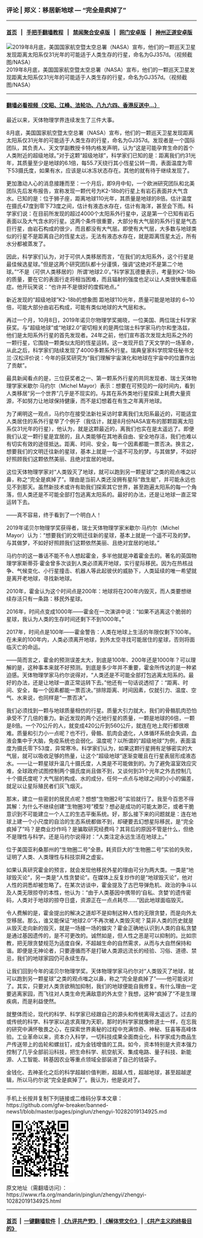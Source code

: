 ### 评论 | 郑义：移居新地球 — “完全是疯掉了”
------------------------

#### [首页](https://github.com/gfw-breaker/banned-news1/blob/master/README.md) &nbsp;&nbsp;|&nbsp;&nbsp; [手把手翻墙教程](https://github.com/gfw-breaker/guides/wiki) &nbsp;&nbsp;|&nbsp;&nbsp; [禁闻聚合安卓版](https://github.com/gfw-breaker/bn-android) &nbsp;&nbsp;|&nbsp;&nbsp; [网门安卓版](https://github.com/oGate2/oGate) &nbsp;&nbsp;|&nbsp;&nbsp; [神州正道安卓版](https://github.com/SzzdOgate/update) 



<div id="headerimg">
 <img alt="2019年8月底，美国国家航空暨太空总署（NASA）宣布，他们的一颗巡天卫星发现距离太阳系仅31光年的可能适于人类生存的行星，命名为GJ357d。（视频截图/NASA）" src="https://www.rfa.org/mandarin/pinglun/zhengyi/zhengyi-10282019134925.html/Untitled-11.jpg/@@images/19cb44a8-9784-44d4-981f-cbd043fbd774.jpeg" title="2019年8月底，美国国家航空暨太空总署（NASA）宣布，他们的一颗巡天卫星发现距离太阳系仅31光年的可能适于人类生存的行星，命名为GJ357d。（视频截图/NASA）"/>
 <div id="headerimgcontents">
  <div id="headerimgcaption">
   <span>
    2019年8月底，美国国家航空暨太空总署（NASA）宣布，他们的一颗巡天卫星发现距离太阳系仅31光年的可能适于人类生存的行星，命名为GJ357d。（视频截图/NASA）
   </span>
   <!-- zoomattribute -->
  </div>
  <!-- headerimgcaption -->
 </div>
 <!-- headerimagecontents -->
</div>

<hr/>


#### [翻墙必看视频（文昭、江峰、法轮功、八九六四、香港反送中...）](https://github.com/gfw-breaker/banned-news1/blob/master/pages/links.md)

<div id="storytext">
 <div>
  <div class="slot_header">
  </div>
 </div>
 <p>
  最近以来，天体物理学界连续发生了三件大事。
 </p>
 <p>
  8月底，美国国家航空暨太空总署（NASA）宣布，他们的一颗巡天卫星发现距离太阳系仅31光年的可能适于人类生存的行星，命名为GJ357d。发现者是一个国际团队，其负责人、天文学副教授卡特内格发声明，认为“这是可能孕育生命的首个人类附近的超级地球。”对于这颗“超级地球”，科学家们已知的是：距离我们约31光年，其质量至少是地球的6.1倍，每55.7天绕行其小恆星公转一周，表面温度为零下53摄氏度，如果有水，应该是以冰冻状态存在。其他的就有待于继续发现了。
 </p>
 <p>
  更加激动人心的消息接踵而至：一个月后，即9月中旬，一个欧洲研究团队和北美团队先后发布报告，宣称发现一颗代号为K2-18b的行星上有岩石表面并大气含水。已知的是：位于狮子座，距离地球110光年，其质量是地球的8倍。估计温度在摄氏47度到零下73度之间，估计有液态水存在，估计有海洋，甚至会下雨。科学家们说：在目前所发现的超过4000个太阳系外行星中，这是第一个已知有岩石表面以及大气含水的行星。这两个条件很重要，大部分有大气层的系外行星是气态巨行星，由岩石构成的很少，而且都没有大气层。即使有大气层，大多数与地球类似的行星不是距离自己的恆星太远，无法有液态水存在，就是距离恆星太近，所有水分都被蒸发了。
 </p>
 <p>
  因此，科学家们认为，对于可供人类移居而言，“在我们的太阳系外，这个行星是最佳候选星球。”但是这两个研究团队都十分谨慎，强调“这绝对不是第二个地球。”“不是（可供人类移居的）所谓‘地球2.0’。”科学家瓦德曼表示，考量到K2-18b的质量，要在它的表面行走将相当困难，而且辐射的强度也足以让人类很快罹患癌症。他开玩笑说：“也许并不是很好的度假地点。”
 </p>
 <p>
  新近发现的“超级地球”K2-18b的想象图 距地球110光年，质量可能是地球的 6~10 倍，可能大部分由岩石构成，可能有类似地球的大气层和水。
 </p>
 <p>
  再过一个月，10月8日，2019年诺贝尔物理学奖揭晓，一位美国、两位瑞士科学家获奖。与“超级地球”或“地球2.0”密切相关的是两位瑞士科学家马约尔和奎洛兹，他们是太阳系外行星的首先发现者。24年之前，他们宣布首次发现太阳系之外的一颗行星，它围绕一颗类似太阳的恆星运转。这一发现开启了天文学的一场革命，从此之后，科学家们陆续发现了4000多颗系外行星。瑞典皇家科学院常任秘书戈兰·汉松评价说：今年的获奖研究为“我们理解宇宙演化和地球在宇宙中的位置作出了贡献”。
 </p>
 <p>
  最具新闻看点的是，三位获奖者之一、第一颗系外行星的共同发现者、瑞士天体物理学家米歇尔·马约尔（Michel Mayor）表示：想要在可预见的一段时间内，看到人类移居“另一个世界”几乎是不现实的。与其在系外类地行星探索上耗费大量资源，不如努力让地球保持健康，而不是幻想着在有生之年离开地球。
 </p>
 <p>
  为了阐明这一观点，马约尔在接受法新社采访时拿离我们太阳系最近的，可能适宜人类居住的系外行星举了个例子（我估计，就是8月份NASA宣布的那颗距离太阳系仅31光年的行星），他认为，就是这颗最近的，离我们也实在是太遥远了。即便我们认定一颗行星是宜居的，且人类能够在其地表自由、安全地存活，我们也难以有切实有效的途径抵达。距离、时间、安全，每一个因素都能一票否决。换言之，想要我们的文明迁往新的星球，基本上就是一个遥不可及的梦。与其做梦，不如好好照顾我们这颗依然美丽、且绝对宜居的地球。
 </p>
 <p>
  这位天体物理学家对“人类毁灭了地球，就可以跑到另一颗星球”之类的观点嗤之以鼻，称之“完全是疯掉了”。理由是当前人类还没拥有星际“救生艇”，并可能永远也见不到那天。虽然新技术或许有助我们探索其它世界，甚至跑遍太阳系的每一个角落，但人类还是不可能全部打包逃离太阳系的。最好的办法，还是让地球一直正常运转下去。
 </p>
 <p>
  ——真不容易，终于看到了一个明白人！
 </p>
 <p>
  2019年诺贝尔物理学奖获得者，瑞士天体物理学家米歇尔·马约尔（Michel Mayor）认为：“想要我们的文明迁往新的星球，基本上就是一个遥不可及的梦。与其做梦，不如好好照顾我们这颗依然美丽、且绝对宜居的地球。”
 </p>
 <p>
  马约尔的这一番话不能不令人想起霍金，多半他就是冲着霍金去的。著名的英国物理学家斯蒂芬·霍金曾多次谈到人类必须离开地球，实行星际移民。因为在热核战争、气候变化、小行星撞击、机器人等此起彼伏的威胁下，人类延续的唯一希望就是离开老地球，寻找新地球。
 </p>
 <p>
  2010年，霍金认为这个时间点是200年：地球将在200年内毁灭，而人类要想继续存活只有一条路：移民外星球。
 </p>
 <p>
  2016年，时间点变成1000年——霍金在一次演讲中说：“如果不逃离这个脆弱的星球，我认为人类的生存时间还剩下不到1000年。”
 </p>
 <p>
  2017年，时间点是100年——霍金警告：人类在地球上生活的年限仅剩下100年。在未来的100年内，人类必须离开地球，到外太空寻找可能居住的星球，否则将面临灭亡的命运。
 </p>
 <p>
  ——简而言之，霍金的预测误差太大，到底是100年、200年还是1000年？可以理解的是，这种事本来就不好预测。到底是多少年并不重要，霍金所传达的是一种紧迫感。天体物理学家马约尔说得对，“人类还是不可能全部打包逃离太阳系的。最好的办法，还是让地球一直正常运转下去。”他还有一句话说透彻了：“距离、时间、安全，每一个因素都能一票否决。”排除距离、时间因素，仅就引力、温度、空气、水来说，也同样是“一票否决”。
 </p>
 <p>
  我们必须找到一颗与地球质量相仿的行星。质量大引力就大，我们的骨骼肌肉恐怕承受不了几倍的重力。新近发现的两个近地行星的质量，一颗是地球的6倍，一颗是8倍。一个70公斤的人，就变成420公斤到560公斤，就连在地上爬行都很艰难。质量和引力小一点呢？也不行，骨骼、肌肉会退化，人体循环系统会失调，血液会集中于大脑，免疫系统也会弱化。温度呢？以所谓的“超级地球”为例，表面温度为摄氏零下53度，异常寒冷。科学家们认为，如果这颗行星拥有足够密实的大气层，就可以吸收足够的热量，让这个“超级地球”逐渐变暖且在行星表层形成液态水。——让一颗星球升温几十摄氏度，人类是不可能做到的。为了避免温室效应灾难，全球政府试图控制两个摄氏度尚且做不到，又谈何到31个光年之外去控制几十个摄氏度呢？大气层的构成、水的成分，任何一点点与地球之间的小小的偏差，就足以让星际殖民者们灰飞烟灭。
 </p>
 <p>
  那末，建立一些密封的居民点呢？想想“生物圈2号”实验就行了。我至今百思不得其解：为什么不继续创建“生物圈3号”模型？想必是成功的可能太渺茫，或者干脆意识到不可能建立一个人工的生态平衡系统。好，那么接下来的问题就是：连在地球上建一个小尺度的自洽的生态系统都做不到，却硬要去幻想星际移民，是“完全疯掉了”吗？是商业炒作吗？是骗取研究经费吗？其背后的原因不管是什么，但绝不是理性与科学。还是马约尔说得对：“人类注定永远生活在地球上。”
 </p>
 <p>
  位于美国亚利桑那州的“生物圈二号”全景。耗资巨大的“生物圈二号”实验的失败，证明了人类、人类理性与科技崇拜之虚妄。
 </p>
 <p>
  如果认真研究霍金的预言，就会发现他移民外星的理由可分为两大类。一类是“地球毁灭论”，另一类是“人性贪婪论”。在媒体上反复炒作的是“地球毁灭论”，他对人性的洞悉却被忽略了。在某次访谈中，霍金提及了古巴导弹危机、政治的争斗以及人类无限掠夺的本性，他认为：“由于人类基因中携带的‘自私、贪婪’的遗传密码，人类对于地球的掠夺日盛，资源正在一点点耗尽……”因此地球面临毁灭。
 </p>
 <p>
  令人费解的是，霍金提出的解决之道却不是抑制这种人性的无限贪婪，而是向外太空移居。那么，谁又能保证“地球2.0”不再次被人类毁灭呢？莫非人类的历史就是从毁灭走向新的毁灭，就是一场接一场的蝗灾？霍金正确地认识到人类的自私贪婪是通过基因遗传的，是不可更改的。诚然如是，但人性之恶是可以抑制的。比如宗教，把无限贪婪规范为适度自保，不超越生命的自然需求，从而与大自然保持和谐。即便是无神论者，只要遵循而不是打破人类源远流长的经验、习俗、道德、禁忌，我们的地球家园仍可永续生存。
 </p>
 <p>
  让我们回到今年的诺贝尔物理学奖。天体物理学家马约尔对“人类毁灭了地球，就可以跑到另一颗星球”之类的观点嗤之以鼻，称之“完全是疯掉了”——他可能说对了。其实，只要对人类贪欲稍加抑制，我们的地球便能自我修复。有什么理由一定要逃离家园，而飞往对人类生命充满敌意的外太空？我想，这种“疯掉了”不是生理疾病，而是利益使然。
 </p>
 <p>
  就整体而论，现代的科学、科学家已经跟自己的源头和传统离得太遥远了。过去的或传统的科学、科学家以追求真理为天职，那时的科学家就像修道士一样，在忘我的研究中满怀敬畏之心，在探索世界奥秘的过程中充满惊奇、神秘、狂喜等高峰体验。工业革命以来，资本介入科学，一切科技成果全面商业化，科学家成为商品生产传送带上的齿轮和螺丝钉，成为金钱增值的工具。如今，资本特别是大资本强力控制了几乎全部前沿科技，把生命科学、航空航天、集成电路、量子科技、新能源、人工智能、转基因农业等重点领域全部装进了自己的钱袋子。
 </p>
 <p>
  金钱化、去神圣化之后的科学超越价值判断，超越人性，超越地球，甚至超越逻辑，所以马约尔说“完全是疯掉了”。我认为，他是说对了。
 </p>
</div>

<hr/>
手机上长按并复制下列链接或二维码分享本文章：<br/>
https://github.com/gfw-breaker/banned-news1/blob/master/pages/pinglun/zhengyi-10282019134925.md <br/>
<a href='https://github.com/gfw-breaker/banned-news1/blob/master/pages/pinglun/zhengyi-10282019134925.md'><img src='https://github.com/gfw-breaker/banned-news1/blob/master/pages/pinglun/zhengyi-10282019134925.md.png'/></a> <br/>
原文地址（需翻墙访问）：https://www.rfa.org/mandarin/pinglun/zhengyi/zhengyi-10282019134925.html


------------------------
#### [首页](https://github.com/gfw-breaker/banned-news1/blob/master/README.md) &nbsp;|&nbsp; [一键翻墙软件](https://github.com/gfw-breaker/nogfw/blob/master/README.md) &nbsp;| [《九评共产党》](https://github.com/gfw-breaker/9ping.md/blob/master/README.md#九评之一评共产党是什么) | [《解体党文化》](https://github.com/gfw-breaker/jtdwh.md/blob/master/README.md) | [《共产主义的终极目的》](https://github.com/gfw-breaker/gczydzjmd.md/blob/master/README.md)


<img src='http://gfw-breaker.win/banned-news1/pages/pinglun/zhengyi-10282019134925.md' width='0px' height='0px'/>